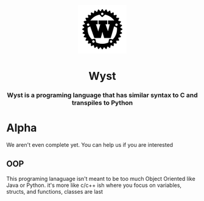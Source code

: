 <p align="center">
<img src="img/wyst-bg.jpg" style="height: 128px">
</p>

<h1 align="center">Wyst
</h1>

<h3 align="center">Wyst is a programing language that has similar syntax to C and transpiles to Python</h3>

# Alpha
We aren't even complete yet. You can help us if you are interested

## OOP
This programing lanaguage isn't meant to be too much Object Oriented like Java or Python. it's more like c/c++ ish where you focus on variables, structs, and functions, classes are last